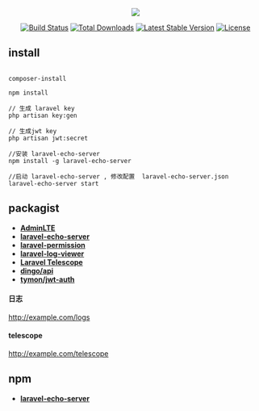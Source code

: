 <p align="center"><img src="https://laravel.com/assets/img/components/logo-laravel.svg"></p>

<p align="center">
<a href="https://travis-ci.org/laravel/framework"><img src="https://travis-ci.org/laravel/framework.svg" alt="Build Status"></a>
<a href="https://packagist.org/packages/laravel/framework"><img src="https://poser.pugx.org/laravel/framework/d/total.svg" alt="Total Downloads"></a>
<a href="https://packagist.org/packages/laravel/framework"><img src="https://poser.pugx.org/laravel/framework/v/stable.svg" alt="Latest Stable Version"></a>
<a href="https://packagist.org/packages/laravel/framework"><img src="https://poser.pugx.org/laravel/framework/license.svg" alt="License"></a>
</p>

## install

``` shell

composer-install

npm install 

// 生成 laravel key
php artisan key:gen

// 生成jwt key
php artisan jwt:secret

//安装 laravel-echo-server 
npm install -g laravel-echo-server

//启动 laravel-echo-server , 修改配置  laravel-echo-server.json
laravel-echo-server start
```

## packagist

- **[AdminLTE](https://github.com/JeroenNoten/Laravel-AdminLTE#custom-menu-filters)**
- **[laravel-echo-server](https://github.com/tlaverdure/laravel-echo-server)**
- **[laravel-permission](https://github.com/spatie/laravel-permission)**
- **[laravel-log-viewer](https://github.com/rap2hpoutre/laravel-log-viewer)**
- **[Laravel Telescope](https://github.com/laravel/telescope)**
- **[dingo/api](https://packagist.org/packages/dingo/api)**
- **[tymon/jwt-auth](https://packagist.org/packages/tymon/jwt-auth)**


#### 日志
http://example.com/logs
#### telescope
http://example.com/telescope

## npm

- **[laravel-echo-server](https://vehikl.com/)**

